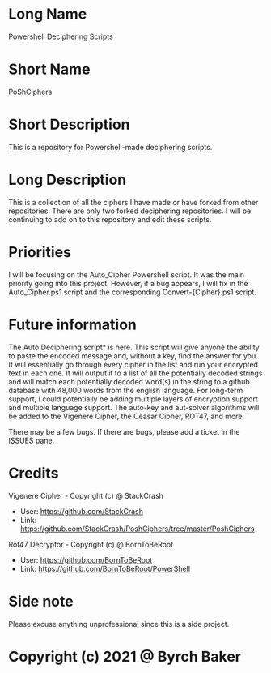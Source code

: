 # Long Name
Powershell Deciphering Scripts

# Short Name 
PoShCiphers

# Short Description
This is a repository for Powershell-made deciphering scripts. 

# Long Description
This is a collection of all the ciphers I have made or have forked from other repositories. There are only two forked deciphering repositories. I will be continuing to add on to this repository and edit these scripts. 

# Priorities
I will be focusing on the Auto_Cipher Powershell script. It was the main priority going into this project. However, if a bug appears, I will fix in the Auto_Cipher.ps1 script and the corresponding Convert-{Cipher}.ps1 script.

# Future information
The Auto Deciphering script* is here. This script will give anyone the ability to paste the encoded message and, without a key, find the answer for you. It will essentially go through every cipher in the list and run your encrypted text in each one. It will output it to a list of all the potentially decoded strings and will match each potentially decoded word(s) in the string to a github database with 48,000 words from the english language. For long-term support, I could potentially be adding multiple layers of encryption support and multiple language support. The auto-key and aut-solver algorithms will be added to the Vigenere Cipher, the Ceasar Cipher, ROT47, and more. 

There may be a few bugs. If there are bugs, please add a ticket in the ISSUES pane.

# Credits

Vigenere Cipher - Copyright (c) @ StackCrash 
 - User: https://github.com/StackCrash
 - Link: https://github.com/StackCrash/PoshCiphers/tree/master/PoshCiphers

Rot47 Decryptor - Copyright (c) @ BornToBeRoot
 - User: https://github.com/BornToBeRoot
 - Link: https://github.com/BornToBeRoot/PowerShell

# Side note

Please excuse anything unprofessional since this is a side project.

# Copyright (c) 2021 @ Byrch Baker

